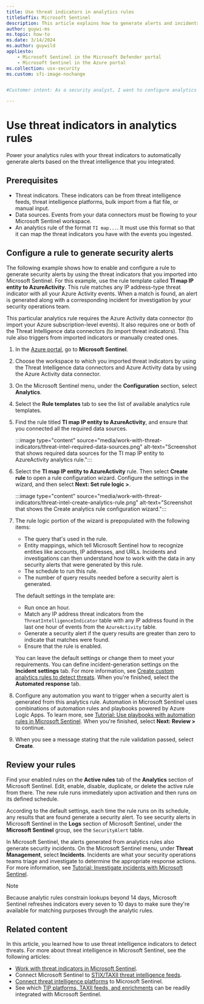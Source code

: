 ```yaml
---
title: Use threat indicators in analytics rules
titleSuffix: Microsoft Sentinel
description: This article explains how to generate alerts and incidents with threat intelligence indicators in Microsoft Sentinel.
author: guywi-ms
ms.topic: how-to
ms.date: 3/14/2024
ms.author: guywild
appliesto:
    - Microsoft Sentinel in the Microsoft Defender portal
    - Microsoft Sentinel in the Azure portal
ms.collection: usx-security
ms.custom: sfi-image-nochange


#Customer intent: As a security analyst, I want to configure analytics rules using threat indicators so that I can automatically generate and investigate security alerts based on integrated threat intelligence from various data sources.

---
```


# Use threat indicators in analytics rules

Power your analytics rules with your threat indicators to automatically generate alerts based on the threat intelligence that you integrated.

## Prerequisites

- Threat indicators. These indicators can be from threat intelligence feeds, threat intelligence platforms, bulk import from a flat file, or manual input.
- Data sources. Events from your data connectors must be flowing to your Microsoft Sentinel workspace.
- An analytics rule of the format `TI map...`. It must use this format so that it can map the threat indicators you have with the events you ingested.

## Configure a rule to generate security alerts

The following example shows how to enable and configure a rule to generate security alerts by using the threat indicators that you imported into Microsoft Sentinel. For this example, use the rule template called **TI map IP entity to AzureActivity**. This rule matches any IP address-type threat indicator with all your Azure Activity events. When a match is found, an alert is generated along with a corresponding incident for investigation by your security operations team.

This particular analytics rule requires the Azure Activity data connector (to import your Azure subscription-level events). It also requires one or both of the Threat Intelligence data connectors (to import threat indicators). This rule also triggers from imported indicators or manually created ones.

1. In the [Azure portal](https://portal.azure.com/), go to **Microsoft Sentinel**.

1. Choose the workspace to which you imported threat indicators by using the Threat Intelligence data connectors and Azure Activity data by using the Azure Activity data connector.

1. On the Microsoft Sentinel menu, under the **Configuration** section, select **Analytics**.

1. Select the **Rule templates** tab to see the list of available analytics rule templates.

1. Find the rule titled **TI map IP entity to AzureActivity**, and ensure that you connected all the required data sources.

    :::image type="content" source="media/work-with-threat-indicators/threat-intel-required-data-sources.png" alt-text="Screenshot that shows required data sources for the TI map IP entity to AzureActivity analytics rule.":::

1. Select the **TI map IP entity to AzureActivity** rule. Then select **Create rule** to open a rule configuration wizard. Configure the settings in the wizard, and then select **Next: Set rule logic >**.

    :::image type="content" source="media/work-with-threat-indicators/threat-intel-create-analytics-rule.png" alt-text="Screenshot that shows the Create analytics rule configuration wizard.":::

1. The rule logic portion of the wizard is prepopulated with the following items:

   - The query that's used in the rule.
   - Entity mappings, which tell Microsoft Sentinel how to recognize entities like accounts, IP addresses, and URLs. Incidents and investigations can then understand how to work with the data in any security alerts that were generated by this rule.
   - The schedule to run this rule.
   - The number of query results needed before a security alert is generated.

    The default settings in the template are:

   - Run once an hour.
   - Match any IP address threat indicators from the `ThreatIntelligenceIndicator` table with any IP address found in the last one hour of events from the `AzureActivity` table.
   - Generate a security alert if the query results are greater than zero to indicate that matches were found.
   - Ensure that the rule is enabled.

    You can leave the default settings or change them to meet your requirements. You can define incident-generation settings on the **Incident settings** tab. For more information, see [Create custom analytics rules to detect threats](detect-threats-custom.md). When you're finished, select the **Automated response** tab.

1. Configure any automation you want to trigger when a security alert is generated from this analytics rule. Automation in Microsoft Sentinel uses combinations of automation rules and playbooks powered by Azure Logic Apps. To learn more, see [Tutorial: Use playbooks with automation rules in Microsoft Sentinel](./tutorial-respond-threats-playbook.md). When you're finished, select **Next: Review >** to continue.

1. When you see a message stating that the rule validation passed, select **Create**.

## Review your rules

Find your enabled rules on the **Active rules** tab of the **Analytics** section of Microsoft Sentinel. Edit, enable, disable, duplicate, or delete the active rule from there. The new rule runs immediately upon activation and then runs on its defined schedule.

According to the default settings, each time the rule runs on its schedule, any results that are found generate a security alert. To see security alerts in Microsoft Sentinel in the **Logs** section of Microsoft Sentinel, under the **Microsoft Sentinel** group, see the `SecurityAlert` table.

In Microsoft Sentinel, the alerts generated from analytics rules also generate security incidents. On the Microsoft Sentinel menu, under **Threat Management**, select **Incidents**. Incidents are what your security operations teams triage and investigate to determine the appropriate response actions. For more information, see [Tutorial: Investigate incidents with Microsoft Sentinel](./investigate-cases.md).

> [!NOTE]
> Because analytic rules constrain lookups beyond 14 days, Microsoft Sentinel refreshes indicators every seven to 10 days to make sure they're available for matching purposes through the analytic rules.

## Related content

In this article, you learned how to use threat intelligence indicators to detect threats. For more about threat intelligence in Microsoft Sentinel, see the following articles:

- [Work with threat indicators in Microsoft Sentinel](work-with-threat-indicators.md).
- Connect Microsoft Sentinel to [STIX/TAXII threat intelligence feeds](./connect-threat-intelligence-taxii.md).
- [Connect threat intelligence platforms](./connect-threat-intelligence-tip.md) to Microsoft Sentinel.
- See which [TIP platforms, TAXII feeds, and enrichments](threat-intelligence-integration.md) can be readily integrated with Microsoft Sentinel.
